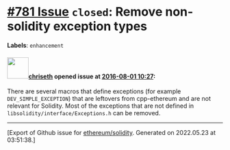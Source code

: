 # [\#781 Issue](https://github.com/ethereum/solidity/issues/781) `closed`: Remove non-solidity exception types
**Labels**: `enhancement`


#### <img src="https://avatars.githubusercontent.com/u/9073706?v=4" width="50">[chriseth](https://github.com/chriseth) opened issue at [2016-08-01 10:27](https://github.com/ethereum/solidity/issues/781):

There are several macros that define exceptions (for example `DEV_SIMPLE_EXCEPTION`) that are leftovers from cpp-ethereum and are not relevant for Solidity. Most of the exceptions that are not defined in `libsolidity/interface/Exceptions.h` can be removed.





-------------------------------------------------------------------------------



[Export of Github issue for [ethereum/solidity](https://github.com/ethereum/solidity). Generated on 2022.05.23 at 03:51:38.]
